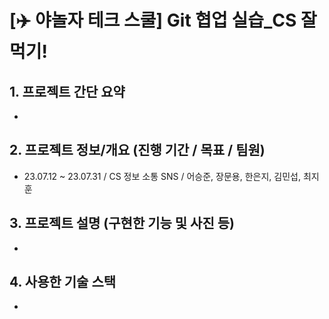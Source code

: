 # [✈️ 야놀자 테크 스쿨] Git 협업 실습\_CS 잘 먹기!

## 1. 프로젝트 간단 요약
- 


## 2. 프로젝트 정보/개요 (진행 기간 / 목표 / 팀원)
- 23.07.12 ~ 23.07.31 / CS 정보 소통 SNS / 어승준, 장문용, 한은지, 김민섭, 최지훈

## 3. 프로젝트 설명 (구현한 기능 및 사진 등)
- 


## 4. 사용한 기술 스택
- 
